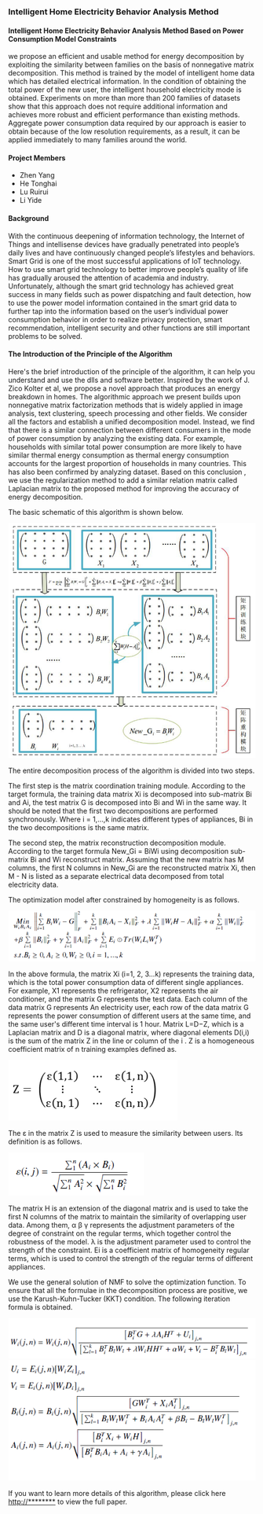 ### Intelligent Home Electricity Behavior Analysis Method
#### Intelligent Home Electricity Behavior Analysis Method Based on Power Consumption Model Constraints
we propose an efficient and usable method for energy decomposition by exploiting the similarity between families on the basis of nonnegative matrix decomposition. This method is trained by the model of intelligent home data which has detailed electrical information. In the condition of obtaining the total power of the new user, the intelligent household electricity mode is obtained. Experiments on more than more than 200 families of datasets show that this approach does not require additional information and achieves more robust and efficient performance than existing methods. Aggregate power consumption data required by our approach is easier to obtain because of the low resolution requirements, as a result, it can be applied immediately to many families around the world. 
#### Project Members
* Zhen Yang
* He Tonghai
* Lu Ruirui
* Li Yide
#### Background
With the continuous deepening of information technology, the Internet of Things and intellisense devices have gradually penetrated into people’s daily lives and have continuously changed people’s lifestyles and behaviors. Smart Grid is one of the most successful applications of IoT technology. How to use smart grid technology to better improve people’s quality of life has gradually aroused the attention of academia and industry. Unfortunately, although the smart grid technology has achieved great success in many fields such as power dispatching and fault detection, how to use the power model information contained in the smart grid data to further tap into the information based on the user’s individual power consumption behavior in order to realize privacy protection, smart recommendation, intelligent security and other functions are still
important problems to be solved. 
#### The Introduction of the Principle of the Algorithm
Here's the brief introduction of the principle of the algorithm, it can help you understand and use the dlls and software better. Inspired by the work of J. Zico Kolter et al, we propose a novel approach that produces an energy breakdown in homes. The algorithmic approach we present builds upon nonnegative matrix factorization methods that is widely applied in image analysis, text clustering, speech processing and other fields. We consider all the factors and establish a unified decomposition model. Instead, we find that there is a similar connection between different consumers in the mode of power consumption by analyzing the existing data. For example, households with similar total power consumption are more likely to have similar thermal energy consumption as thermal energy consumption accounts for the largest proportion of households in many countries. This has also been confirmed by analyzing dataset. Based on this conclusion , we use the regularization method to add a similar relation matrix called Laplacian matrix to the proposed method for improving the accuracy of energy decomposition.

The basic schematic of this algorithm is shown below.

![pic1](https://github.com/TonghaiHe/Intelligent-Home-Electricity-Behavior-Analysis-Method-Based-on-Power-Consumption-Model-Constraints/blob/master/Picture/pic1.png)

The entire decomposition process of the algorithm is divided into two steps. 

The first step is the matrix coordination training module. According to the target formula, the training data matrix Xi is decomposed into sub-matrix Bi and Ai, the test matrix G is decomposed into Bi and Wi in the same way. It should be noted that the first two decompositions are performed synchronously. Where i = 1,…,k indicates different types of appliances, Bi in the two decompositions is the same matrix. 

The second step, the matrix reconstruction decomposition module. According to the target formula New_Gi = BiWi using decomposition sub-matrix Bi and Wi reconstruct matrix. Assuming that the new matrix has M columns, the first N columns in New_Gi are the reconstructed matrix Xi, then M - N is listed as a separate electrical data decomposed from total electricity data.

The optimization model after constrained by homogeneity is as follows.

![pic2](https://github.com/TonghaiHe/Intelligent-Home-Electricity-Behavior-Analysis-Method-Based-on-Power-Consumption-Model-Constraints/blob/master/Picture/pic2.png)

In the above formula, the matrix Xi (i=1, 2, 3...k) represents the training data, which is the total power consumption data of different single appliances. For example, X1 represents the refrigerator, X2 represents the air conditioner, and the matrix G represents the test data. Each column of the data matrix G represents An electricity user, each row of the data matrix G represents the power consumption of different users at the same time, and the same user's different time interval is 1 hour. Matrix L=D−Z, which is a Laplacian matrix and D is a diagonal matrix, where diagonal elements D(i,i) is the sum of the matrix Z in the line or column of the i . Z is a homogeneous coefficient matrix of n training examples defined as.

![pic3](https://github.com/TonghaiHe/Intelligent-Home-Electricity-Behavior-Analysis-Method-Based-on-Power-Consumption-Model-Constraints/blob/master/Picture/pic3.png)

The ε in the matrix Z is used to measure the similarity between users. Its definition is as follows.

![pic4](https://github.com/TonghaiHe/Intelligent-Home-Electricity-Behavior-Analysis-Method-Based-on-Power-Consumption-Model-Constraints/blob/master/Picture/pic4.png)

The matrix H is an extension of the diagonal matrix and is used to take the first N columns of the matrix to maintain the similarity of overlapping user data. Among them, α β γ represents the adjustment parameters of the degree of constraint on the regular terms, which together control the robustness of the model. λ is the adjustment parameter used to control the strength of the constraint. Ei is a coefficient matrix of homogeneity regular terms, which is used to control the strength of the regular terms of different appliances.

We use the general solution of NMF to solve the optimization function. To ensure that all the formulae in the decomposition process are positive, we use the Karush-Kuhn-Tucker (KKT) condition. The following iteration formula is obtained.

![pic5](https://github.com/TonghaiHe/Intelligent-Home-Electricity-Behavior-Analysis-Method-Based-on-Power-Consumption-Model-Constraints/blob/master/Picture/pic5.png)
![pic6](https://github.com/TonghaiHe/Intelligent-Home-Electricity-Behavior-Analysis-Method-Based-on-Power-Consumption-Model-Constraints/blob/master/Picture/pic6.png)

If you want to learn more details of this algorithm, please click here [http://********](http://www.baidu.com) to view the full paper.


